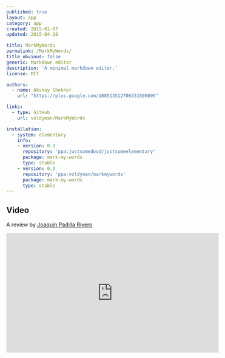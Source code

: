 ```yaml
---
published: true
layout: app
category: app
created: 2015-01-07
updated: 2015-04-28

title: MarkMyWords
permalink: /MarkMyWords/
title_obvious: false
generic: Markdown editor
description: 'A minimal markdown editor.'
license: MIT

authors:
  - name: Akshay Shekher
    url: "https://plus.google.com/108513512706331500895"

links:
  - type: GitHub
    url: voldyman/MarkMyWords

installation:
  - system: elementary
    info:
    - version: 0.3
      repository: 'ppa:justsomedood/justsomeelementary'
      package: mark-my-words
      type: stable
    - version: 0.3
      repository: 'ppa:voldyman/markmywords'
      package: mark-my-words
      type: stable
---
```

## Video
A review by [Joaquín Padilla Rivero](https://www.youtube.com/channel/UC_im4PuM9ViTNjaUf2cXmgg)

<iframe width="560" height="315" src="https://www.youtube.com/embed/idiFn7KVV4g" frameborder="0" allowfullscreen></iframe>